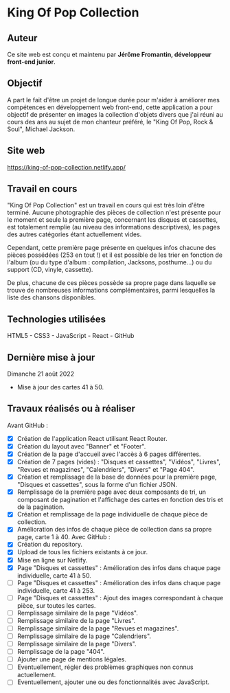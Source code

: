 # King Of Pop Collection

## Auteur
Ce site web est conçu et maintenu par **Jérôme Fromantin, développeur front-end junior**.

## Objectif
A part le fait d'être un projet de longue durée pour m'aider à améliorer mes compétences en développement web front-end, cette application a pour objectif de présenter en images la collection d'objets divers que j'ai réuni au cours des ans au sujet de mon chanteur préféré, le "King Of Pop, Rock & Soul", Michael Jackson.

## Site web
https://king-of-pop-collection.netlify.app/

## Travail en cours
"King Of Pop Collection" est un travail en cours qui est très loin d'être terminé. Aucune photographie des pièces de collection n'est présente pour le moment et seule la première page, concernant les disques et cassettes, est totalement remplie (au niveau des informations descriptives), les pages des autres catégories étant actuellement vides.

Cependant, cette première page présente en quelques infos chacune des pièces possédées (253 en tout !) et il est possible de les trier en fonction de l'album (ou du type d'album : compilation, Jacksons, posthume...) ou du support (CD, vinyle, cassette).

De plus, chacune de ces pièces possède sa propre page dans laquelle se trouve de nombreuses informations complémentaires, parmi lesquelles la liste des chansons disponibles.

## Technologies utilisées
HTML5 - CSS3 - JavaScript - React - GitHub

## Dernière mise à jour
Dimanche 21 août 2022
- Mise à jour des cartes 41 à 50.

## Travaux réalisés ou à réaliser
Avant GitHub :
- [x] Création de l'application React utilisant React Router.
- [x] Création du layout avec "Banner" et "Footer".
- [x] Création de la page d'accueil avec l'accès à 6 pages différentes.
- [x] Création de 7 pages (vides) : "Disques et cassettes", "Vidéos", "Livres", "Revues et magazines", "Calendriers", "Divers" et "Page 404".
- [x] Création et remplissage de la base de données pour la première page, "Disques et cassettes", sous la forme d'un fichier JSON.
- [x] Remplissage de la première page avec deux composants de tri, un composant de pagination et l'affichage des cartes en fonction des tris et de la pagination.
- [x] Création et remplissage de la page individuelle de chaque pièce de collection.
- [x] Amélioration des infos de chaque pièce de collection dans sa propre page, carte 1 à 40.
Avec GitHub :
- [x] Création du repository.
- [x] Upload de tous les fichiers existants à ce jour.
- [x] Mise en ligne sur Netlify.
- [x] Page "Disques et cassettes" : Amélioration des infos dans chaque page individuelle, carte 41 à 50.
- [ ] Page "Disques et cassettes" : Amélioration des infos dans chaque page individuelle, carte 41 à 253.
- [ ] Page "Disques et cassettes" : Ajout des images correspondant à chaque pièce, sur toutes les cartes.
- [ ] Remplissage similaire de la page "Vidéos".
- [ ] Remplissage similaire de la page "Livres".
- [ ] Remplissage similaire de la page "Revues et magazines".
- [ ] Remplissage similaire de la page "Calendriers".
- [ ] Remplissage similaire de la page "Divers".
- [ ] Remplissage de la page "404".
- [ ] Ajouter une page de mentions légales.
- [ ] Eventuellement, régler des problèmes graphiques non connus actuellement.
- [ ] Eventuellement, ajouter une ou des fonctionnalités avec JavaScript.